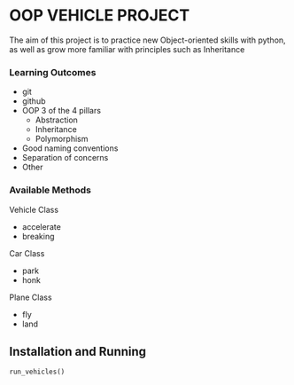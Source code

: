 # OOP VEHICLE PROJECT
The aim of this project is to practice new Object-oriented skills with python, as well as grow more familiar with principles such as Inheritance

### Learning Outcomes
- git
- github
- OOP 3  of the 4 pillars
    - Abstraction
    - Inheritance
    - Polymorphism
- Good naming conventions
- Separation of concerns
- Other

### Available Methods

Vehicle Class
- accelerate
- breaking

Car Class
- park
- honk

Plane Class
- fly
- land

## Installation and Running

```python
run_vehicles()
```
